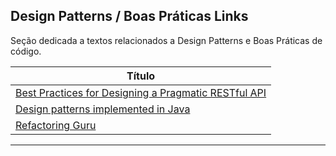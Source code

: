 ## Design Patterns / Boas Práticas Links

Seção dedicada a textos relacionados a Design Patterns e Boas Práticas de código.

| **Título**  |
|---|
|[Best Practices for Designing a Pragmatic RESTful API]|
|[Design patterns implemented in Java]|
|[Refactoring Guru]|
------------

[Best Practices for Designing a Pragmatic RESTful API]: <https://www.vinaysahni.com/best-practices-for-a-pragmatic-restful-api>

[Design patterns implemented in Java]: <https://java-design-patterns.com/>

[Refactoring Guru]: <https://refactoring.guru/>
